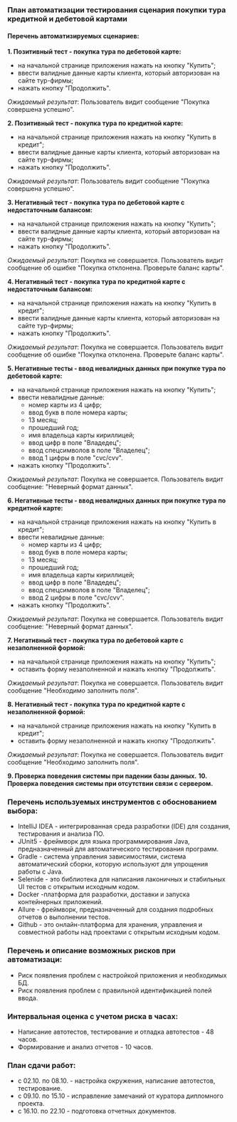 ### План автоматизации тестирования сценария покупки тура кредитной и дебетовой картами

#### Перечень автоматизируемых сценариев:

**1. Позитивный тест - покупка тура по дебетовой карте:**
- на начальной странице приложения нажать на кнопку "Купить";
- ввести валидные данные карты клиента, который авторизован на сайте тур-фирмы;
- нажать кнопку "Продолжить".

*Ожидаемый результат*: Пользователь видит сообщение "Покупка совершена успешно".

**2. Позитивный тест - покупка тура по кредитной карте:**
- на начальной странице приложения нажать на кнопку "Купить в кредит";
- ввести валидные данные карты клиента, который авторизован на сайте тур-фирмы;
- нажать кнопку "Продолжить".

*Ожидаемый результат*: Пользователь видит сообщение "Покупка совершена успешно".

**3. Негативный тест - покупка тура по дебетовой карте с недостаточным балансом:**
- на начальной странице приложения нажать на кнопку "Купить";
- ввести валидные данные карты клиента, который авторизован на сайте тур-фирмы;
- нажать кнопку "Продолжить".

*Ожидаемый результат*: Покупка не совершается. Пользователь видит сообщение об ошибке "Покупка отклонена. Проверьте баланс карты".

**4. Негативный тест - покупка тура по кредитной карте с недостаточным балансом:**
- на начальной странице приложения нажать на кнопку "Купить в кредит";
- ввести валидные данные карты клиента, который авторизован на сайте тур-фирмы;
- нажать кнопку "Продолжить".

*Ожидаемый результат*: Покупка не совершается. Пользователь видит сообщение об ошибке "Покупка отклонена. Проверьте баланс карты".

**5. Негативные тесты - ввод невалидных данных при покупке тура по дебетовой карте:**
- на начальной странице приложения нажать на кнопку "Купить";
- ввести невалидные данные:
    - номер карты из 4 цифр;
    - ввод букв в поле номера карты;
    - 13 месяц;
    - прошедший год;
    - имя владельца карты кириллицей;
    - ввод цифр в поле "Владедец";
    - ввод спецсимволов в поле "Владелец";
    - ввод 1 цифры в поле "cvc/cvv".
- нажать кнопку "Продолжить".

*Ожидаемый результат*: Покупка не совершается. Пользователь видит сообщение: "Неверный формат данных".

**6. Негативные тесты - ввод невалидных данных при покупке тура по кредитной карте:**
- на начальной странице приложения нажать на кнопку "Купить в кредит";
- ввести невалидные данные:
    - номер карты из 4 цифр;
    - ввод букв в поле номера карты;
    - 13 месяц;
    - прошедший год;
    - имя владельца карты кириллицей;
    - ввод цифр в поле "Владедец";
    - ввод спецсимволов в поле "Владелец";
    - ввод 2 цифры в поле "cvc/cvv".
- нажать кнопку "Продолжить".

*Ожидаемый результат*: Покупка не совершается. Пользователь видит сообщение: "Неверный формат данных".

**7. Негативный тест - покупка тура по дебетовой карте с незаполненной формой:**
- на начальной странице приложения нажать на кнопку "Купить";
- оставить форму незаполненной и нажать кнопку "Продолжить".

*Ожидаемый результат*: Покупка не совершается. Пользователь видит сообщение "Необходимо заполнить поля".

**8. Негативный тест - покупка тура по кредитной карте с незаполненной формой:**
- на начальной странице приложения нажать на кнопку "Купить в кредит";
- оставить форму незаполненной и нажать кнопку "Продолжить".

*Ожидаемый результат*: Покупка не совершается. Пользователь видит сообщение "Необходимо заполнить поля".

**9. Проверка поведения системы при падении базы данных.**
**10. Проверка поведения системы при отсутствии связи с сервером.**

### Перечень используемых инструментов с обоснованием выбора:

* IntelliJ IDEA - интегрированная среда разработки (IDE) для создания, тестирования и анализа ПО.
* JUnit5 - фреймворк для языка программирования Java, предназначенный для автоматического тестирования программ.
* Gradle - система управления зависимостями, система автоматический сборки, которую используют для упрощения работы с Java.
* Selenide - это библиотека для написания лаконичных и стабильных UI тестов с открытым исходным кодом.
* Docker -платформа для разработки, доставки и запуска контейнерных приложений.
* Allure - фреймворк, предназначенный для создания подробных отчетов о выполнении тестов.
* Github - это онлайн-платформа для хранения, управления и совместной работы над проектами с открытым исходным кодом.

### Перечень и описание возможных рисков при автоматизаци:

* Риск появления проблем с настройкой приложения и необходимых БД.
* Риск появления проблем с правильной идентификацией полей ввода. 

### Интервальная оценка с учетом риска в часах:

* Написание автотестов, тестирование и отладка автотестов - 48 часов.
* Формирование и анализ отчетов - 10 часов. 

### План сдачи работ:

* с 02.10. по 08.10. - настройка окружения, написание автотестов, тестирование.
* с 09.10. по 15.10 - исправление замечаний от куратора дипломного проекта.
* с 16.10. по 22.10 - подготовка отчетных документов.
